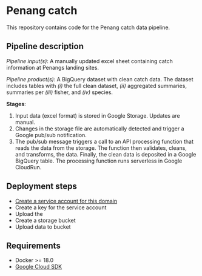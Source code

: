 Penang catch
================

This repository contains code for the Penang catch data pipeline.

## Pipeline description

*Pipeline input(s)*: A manually updated excel sheet containing catch
information at Penangs landing sites.

*Pipeline product(s)*: A BigQuery dataset with clean catch data. The
dataset includes tables with *(i)* the full clean dataset, *(ii)*
aggregated summaries, summaries per *(iii)* fisher, and *(iv)* species.

**Stages**:

1.  Input data (excel format) is stored in Google Storage. Updates are
    manual.
2.  Changes in the storage file are automatically detected and trigger a
    Google pub/sub notification.
3.  The pub/sub message triggers a call to an API processing function
    that reads the data from the storage. The function then validates,
    cleans, and transforms, the data. Finally, the clean data is
    deposited in a Google BigQuery table. The processing function runs
    serverless in Google CloudRun.

## Deployment steps

  - [Create a service account for this
    domain](deployment/create-service-account.sh)
  - Create a key for the service account
  - Upload the
  - Create a storage bucket
  - Upload data to bucket

## Requirements

  - Docker \>= 18.0
  - [Google Cloud SDK](https://cloud.google.com/sdk/docs/install)
